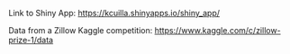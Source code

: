 Link to Shiny App:
https://kcuilla.shinyapps.io/shiny_app/

Data from a Zillow Kaggle competition:
https://www.kaggle.com/c/zillow-prize-1/data
